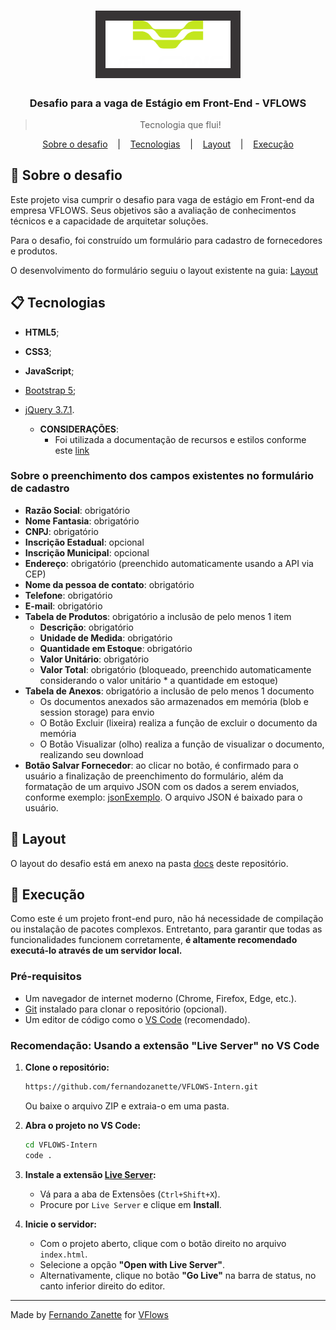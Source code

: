 <h1 align="center" >
  <img alt="VFlows" title="VFlows" src="docs/assets/logoBranca.png" width="200px" style="background:#373435; padding:16px"/>
</h1>

<h3 align="center">
  Desafio para a vaga de Estágio em Front-End - VFLOWS
</h3>

<blockquote align="center">Tecnologia que flui!</blockquote>

<p align="center">
  <a href="#-Sobre-o-desafio">Sobre o desafio</a>
  &nbsp;&nbsp;&nbsp;|&nbsp;&nbsp;&nbsp;
  <a href="#-Tecnologias">Tecnologias</a>
  &nbsp;&nbsp;&nbsp;|&nbsp;&nbsp;&nbsp;
  <a href="#-Layout">Layout</a>
  &nbsp;&nbsp;&nbsp;|&nbsp;&nbsp;&nbsp;
  <a href="#-Execução">Execução</a>
</p>

## 🚀 Sobre o desafio

Este projeto visa cumprir o desafio para vaga de estágio em Front-end da empresa VFLOWS. Seus objetivos são a avaliação de conhecimentos técnicos e a capacidade de arquitetar soluções.

Para o desafio, foi construído um formulário para cadastro de fornecedores e produtos.

O desenvolvimento do formulário seguiu o layout existente na guia: [Layout](#-layout)

## 📋 Tecnologias

- **HTML5**;
- **CSS3**;
- **JavaScript**;
- [Bootstrap 5](https://getbootstrap.com/);
- [jQuery 3.7.1](https://jquery.com/).

  - **CONSIDERAÇÕES**:
    - Foi utilizada a documentação de recursos e estilos conforme este [link](https://style.fluig.com/)
  

### Sobre o preenchimento dos campos existentes no formulário de cadastro

- **Razão Social**: obrigatório
- **Nome Fantasia**: obrigatório
- **CNPJ**: obrigatório
- **Inscrição Estadual**: opcional
- **Inscrição Municipal**: opcional
- **Endereço**: obrigatório (preenchido automaticamente usando a API via CEP)
- **Nome da pessoa de contato**: obrigatório
- **Telefone**: obrigatório
- **E-mail**: obrigatório
- **Tabela de Produtos**: obrigatório a inclusão de pelo menos 1 item
  - **Descrição**: obrigatório
  - **Unidade de Medida**: obrigatório
  - **Quantidade em Estoque**: obrigatório
  - **Valor Unitário**: obrigatório
  - **Valor Total**: obrigatório (bloqueado, preenchido automaticamente considerando o valor unitário * a quantidade em estoque)
- **Tabela de Anexos**: obrigatório a inclusão de pelo menos 1 documento
  - Os documentos anexados são armazenados em memória (blob e session storage) para envio
  - O Botão Excluir (lixeira) realiza a função de excluir o documento da memória
  - O Botão Visualizar (olho) realiza a função de visualizar o documento, realizando seu download
- **Botão Salvar Fornecedor**: ao clicar no botão, é confirmado para o usuário a finalização de preenchimento do formulário, além da formatação de um arquivo JSON com os dados a serem enviados, conforme exemplo: [jsonExemplo](./jsonExemplo/). O arquivo JSON é baixado para o usuário.

## 🎨 Layout

O layout do desafio está em anexo na pasta [docs](./docs/) deste repositório.

## 📅 Execução

Como este é um projeto front-end puro, não há necessidade de compilação ou instalação de pacotes complexos. Entretanto, para garantir que todas as funcionalidades funcionem corretamente, **é altamente recomendado executá-lo através de um servidor local.**

### Pré-requisitos

* Um navegador de internet moderno (Chrome, Firefox, Edge, etc.).
* [Git](https://git-scm.com/) instalado para clonar o repositório (opcional).
* Um editor de código como o [VS Code](https://code.visualstudio.com/) (recomendado).

### Recomendação: Usando a extensão "Live Server" no VS Code

1.  **Clone o repositório:**
    ```bash
    https://github.com/fernandozanette/VFLOWS-Intern.git
    ```
    Ou baixe o arquivo ZIP e extraia-o em uma pasta.

2.  **Abra o projeto no VS Code:**
    ```bash
    cd VFLOWS-Intern
    code .
    ```

3.  **Instale a extensão [Live Server](https://marketplace.visualstudio.com/items?itemName=ritwickdey.LiveServer):**
    * Vá para a aba de Extensões (`Ctrl+Shift+X`).
    * Procure por `Live Server` e clique em **Install**.

4.  **Inicie o servidor:**
    * Com o projeto aberto, clique com o botão direito no arquivo `index.html`.
    * Selecione a opção **"Open with Live Server"**.
    * Alternativamente, clique no botão **"Go Live"** na barra de status, no canto inferior direito do editor.

---

Made by [Fernando Zanette](https://github.com/fernandozanette) for [VFlows](https://vflows.com.br)
